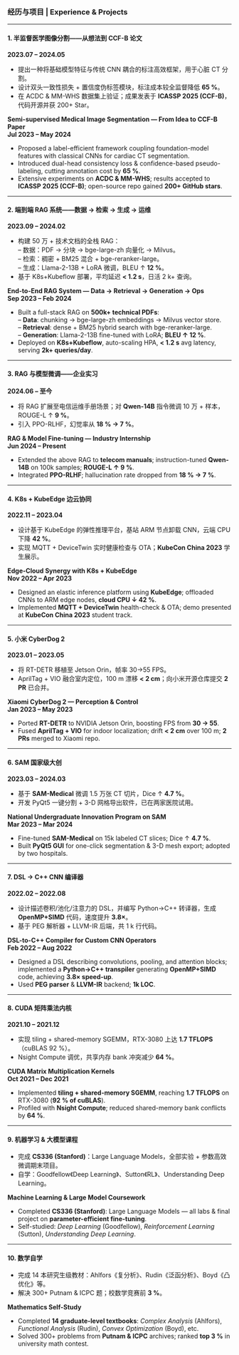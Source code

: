 ### 经历与项目  |  Experience & Projects  

---

#### 1. 半监督医学图像分割——从想法到 CCF-B 论文  
**2023.07 – 2024.05**  
- 提出一种将基础模型特征与传统 CNN 耦合的标注高效框架，用于心脏 CT 分割。  
- 设计双头一致性损失 + 置信度伪标签模块，标注成本较全监督降低 **65 %**。  
- 在 ACDC & MM-WHS 数据集上验证；成果发表于 **ICASSP 2025 (CCF-B)**，代码开源并获 200+ Star。

**Semi-supervised Medical Image Segmentation — From Idea to CCF-B Paper**  
**Jul 2023 – May 2024**  
- Proposed a label-efficient framework coupling foundation-model features with classical CNNs for cardiac CT segmentation.  
- Introduced dual-head consistency loss & confidence-based pseudo-labeling, cutting annotation cost by **65 %**.  
- Extensive experiments on **ACDC & MM-WHS**; results accepted to **ICASSP 2025 (CCF-B)**; open-source repo gained **200+ GitHub stars**.

---

#### 2. 端到端 RAG 系统——数据 → 检索 → 生成 → 运维  
**2023.09 – 2024.02**  
- 构建 50 万 + 技术文档的全栈 RAG：  
  – 数据：PDF → 分块 → bge-large-zh 向量化 → Milvus。  
  – 检索：稠密 + BM25 混合 + bge-reranker-large。  
  – 生成：Llama-2-13B + LoRA 微调，BLEU ↑ **12 %**。  
- 基于 K8s+Kubeflow 部署，平均延迟 **< 1.2 s**，日活 2 k+ 查询。

**End-to-End RAG System — Data → Retrieval → Generation → Ops**  
**Sep 2023 – Feb 2024**  
- Built a full-stack RAG on **500k+ technical PDFs**:  
  – **Data**: chunking → bge-large-zh embeddings → Milvus vector store.  
  – **Retrieval**: dense + BM25 hybrid search with bge-reranker-large.  
  – **Generation**: Llama-2-13B fine-tuned with LoRA; **BLEU ↑ 12 %**.  
- Deployed on **K8s+Kubeflow**, auto-scaling HPA, **< 1.2 s** avg latency, serving **2k+ queries/day**.

---

#### 3. RAG 与模型微调——企业实习  
**2024.06 – 至今**  
- 将 RAG 扩展至电信运维手册场景；对 **Qwen-14B** 指令微调 10 万 + 样本，ROUGE-L ↑ **9 %**。  
- 引入 PPO-RLHF，幻觉率从 **18 % → 7 %**。

**RAG & Model Fine-tuning — Industry Internship**  
**Jun 2024 – Present**  
- Extended the above RAG to **telecom manuals**; instruction-tuned **Qwen-14B** on 100k samples; **ROUGE-L ↑ 9 %**.  
- Integrated **PPO-RLHF**; hallucination rate dropped from **18 % → 7 %**.

---

#### 4. K8s + KubeEdge 边云协同  
**2022.11 – 2023.04**  
- 设计基于 KubeEdge 的弹性推理平台，基站 ARM 节点卸载 CNN，云端 CPU 下降 **42 %**。  
- 实现 MQTT + DeviceTwin 实时健康检查与 OTA；**KubeCon China 2023** 学生展示。

**Edge-Cloud Synergy with K8s + KubeEdge**  
**Nov 2022 – Apr 2023**  
- Designed an elastic inference platform using **KubeEdge**; offloaded CNNs to ARM edge nodes, **cloud CPU ↓ 42 %**.  
- Implemented **MQTT + DeviceTwin** health-check & OTA; demo presented at **KubeCon China 2023** student track.

---

#### 5. 小米 CyberDog 2  
**2023.01 – 2023.05**  
- 将 RT-DETR 移植至 Jetson Orin，帧率 30→55 FPS。  
- AprilTag + VIO 融合室内定位，100 m 漂移 **< 2 cm**；向小米开源仓库提交 **2 PR** 已合并。

**Xiaomi CyberDog 2 — Perception & Control**  
**Jan 2023 – May 2023**  
- Ported **RT-DETR** to NVIDIA Jetson Orin, boosting FPS from **30 → 55**.  
- Fused **AprilTag + VIO** for indoor localization; drift **< 2 cm** over 100 m; **2 PRs** merged to Xiaomi repo.

---

#### 6. SAM 国家级大创  
**2023.03 – 2024.03**  
- 基于 **SAM-Medical** 微调 1.5 万张 CT 切片，Dice ↑ **4.7 %**。  
- 开发 PyQt5 一键分割 + 3-D 网格导出软件，已在两家医院试用。

**National Undergraduate Innovation Program on SAM**  
**Mar 2023 – Mar 2024**  
- Fine-tuned **SAM-Medical** on 15k labeled CT slices; Dice ↑ **4.7 %**.  
- Built **PyQt5 GUI** for one-click segmentation & 3-D mesh export; adopted by two hospitals.

---

#### 7. DSL → C++ CNN 编译器  
**2022.02 – 2022.08**  
- 设计描述卷积/池化/注意力的 DSL，并编写 Python→C++ 转译器，生成 **OpenMP+SIMD** 代码，速度提升 **3.8×**。  
- 基于 PEG 解析器 + LLVM-IR 后端，共 1 k 行代码。

**DSL-to-C++ Compiler for Custom CNN Operators**  
**Feb 2022 – Aug 2022**  
- Designed a DSL describing convolutions, pooling, and attention blocks; implemented a **Python→C++ transpiler** generating **OpenMP+SIMD** code, achieving **3.8× speed-up**.  
- Used **PEG parser** & **LLVM-IR** backend; **1k LOC**.

---

#### 8. CUDA 矩阵乘法内核  
**2021.10 – 2021.12**  
- 实现 tiling + shared-memory SGEMM，RTX-3080 上达 **1.7 TFLOPS**（cuBLAS 92 %）。  
- Nsight Compute 调优，共享内存 bank 冲突减少 **64 %**。

**CUDA Matrix Multiplication Kernels**  
**Oct 2021 – Dec 2021**  
- Implemented **tiling + shared-memory SGEMM**, reaching **1.7 TFLOPS** on RTX-3080 (**92 % of cuBLAS**).  
- Profiled with **Nsight Compute**; reduced shared-memory bank conflicts by **64 %**.

---

#### 9. 机器学习 & 大模型课程  
- 完成 **CS336 (Stanford)**：Large Language Models，全部实验 + 参数高效微调期末项目。  
- 自学：Goodfellow《Deep Learning》、Sutton《RL》、Understanding Deep Learning。

**Machine Learning & Large Model Coursework**  
- Completed **CS336 (Stanford)**: Large Language Models — all labs & final project on **parameter-efficient fine-tuning**.  
- Self-studied: *Deep Learning* (Goodfellow), *Reinforcement Learning* (Sutton), *Understanding Deep Learning*.

---

#### 10. 数学自学  
- 完成 14 本研究生级教材：Ahlfors《复分析》、Rudin《泛函分析》、Boyd《凸优化》等。  
- 解决 300+ Putnam & ICPC 题；校数学竞赛前 **3 %**。

**Mathematics Self-Study**  
- Completed **14 graduate-level textbooks**: *Complex Analysis* (Ahlfors), *Functional Analysis* (Rudin), *Convex Optimization* (Boyd), etc.  
- Solved 300+ problems from **Putnam & ICPC** archives; ranked **top 3 %** in university math contest.

